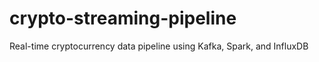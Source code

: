 # crypto-streaming-pipeline
Real-time cryptocurrency data pipeline using Kafka, Spark, and InfluxDB
